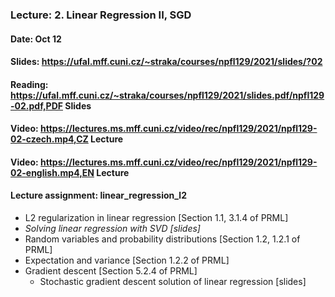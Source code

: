 ### Lecture: 2. Linear Regression II, SGD
#### Date: Oct 12
#### Slides: https://ufal.mff.cuni.cz/~straka/courses/npfl129/2021/slides/?02
#### Reading: https://ufal.mff.cuni.cz/~straka/courses/npfl129/2021/slides.pdf/npfl129-02.pdf,PDF Slides
#### Video: https://lectures.ms.mff.cuni.cz/video/rec/npfl129/2021/npfl129-02-czech.mp4,CZ Lecture
#### Video: https://lectures.ms.mff.cuni.cz/video/rec/npfl129/2021/npfl129-02-english.mp4,EN Lecture
#### Lecture assignment: linear_regression_l2

- L2 regularization in linear regression [Section 1.1, 3.1.4 of PRML]
- _Solving linear regression with SVD [slides]_
- Random variables and probability distributions [Section 1.2, 1.2.1 of PRML]
- Expectation and variance [Section 1.2.2 of PRML]
- Gradient descent [Section 5.2.4 of PRML]
  - Stochastic gradient descent solution of linear regression [slides]
